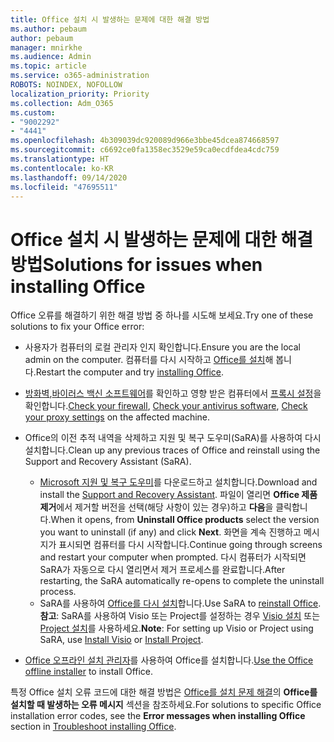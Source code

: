 ```yaml
---
title: Office 설치 시 발생하는 문제에 대한 해결 방법
ms.author: pebaum
author: pebaum
manager: mnirkhe
ms.audience: Admin
ms.topic: article
ms.service: o365-administration
ROBOTS: NOINDEX, NOFOLLOW
localization_priority: Priority
ms.collection: Adm_O365
ms.custom:
- "9002292"
- "4441"
ms.openlocfilehash: 4b309039dc920089d966e3bbe45dcea874668597
ms.sourcegitcommit: c6692ce0fa1358ec3529e59ca0ecdfdea4cdc759
ms.translationtype: HT
ms.contentlocale: ko-KR
ms.lasthandoff: 09/14/2020
ms.locfileid: "47695511"
---
```

# <a name="solutions-for-issues-when-installing-office"></a><span data-ttu-id="bcce6-102">Office 설치 시 발생하는 문제에 대한 해결 방법</span><span class="sxs-lookup"><span data-stu-id="bcce6-102">Solutions for issues when installing Office</span></span>

<span data-ttu-id="bcce6-103">Office 오류를 해결하기 위한 해결 방법 중 하나를 시도해 보세요.</span><span class="sxs-lookup"><span data-stu-id="bcce6-103">Try one of these solutions to fix your Office error:</span></span>

- <span data-ttu-id="bcce6-104">사용자가 컴퓨터의 로컬 관리자 인지 확인합니다.</span><span class="sxs-lookup"><span data-stu-id="bcce6-104">Ensure you are the local admin on the computer.</span></span> <span data-ttu-id="bcce6-105">컴퓨터를 다시 시작하고 [Office를 설치](https://portal.office.com/OLS/MySoftware.aspx)해 봅니다.</span><span class="sxs-lookup"><span data-stu-id="bcce6-105">Restart the computer and try [installing Office](https://portal.office.com/OLS/MySoftware.aspx).</span></span>

- <span data-ttu-id="bcce6-106">[방화벽](https://support.office.com/article/unlicensed-product-and-activation-errors-in-office-0d23d3c0-c19c-4b2f-9845-5344fedc4380#bkmk_checkfirewall),[바이러스 백신 소프트웨어](https://support.office.com/article/unlicensed-product-and-activation-errors-in-office-0d23d3c0-c19c-4b2f-9845-5344fedc4380#bkmk_checkav)를 확인하고 영향 받은 컴퓨터에서 [프록시 설정](https://support.office.com/article/unlicensed-product-and-activation-errors-in-office-0d23d3c0-c19c-4b2f-9845-5344fedc4380#bkmk_checkproxy)을 확인합니다.</span><span class="sxs-lookup"><span data-stu-id="bcce6-106">[Check your firewall](https://support.office.com/article/unlicensed-product-and-activation-errors-in-office-0d23d3c0-c19c-4b2f-9845-5344fedc4380#bkmk_checkfirewall), [Check your antivirus software](https://support.office.com/article/unlicensed-product-and-activation-errors-in-office-0d23d3c0-c19c-4b2f-9845-5344fedc4380#bkmk_checkav), [Check your proxy settings](https://support.office.com/article/unlicensed-product-and-activation-errors-in-office-0d23d3c0-c19c-4b2f-9845-5344fedc4380#bkmk_checkproxy) on the affected machine.</span></span>

- <span data-ttu-id="bcce6-107">Office의 이전 추적 내역을 삭제하고 지원 및 복구 도우미(SaRA)를 사용하여 다시 설치합니다.</span><span class="sxs-lookup"><span data-stu-id="bcce6-107">Clean up any previous traces of Office and reinstall using the Support and Recovery Assistant (SaRA).</span></span> 

    - <span data-ttu-id="bcce6-108">[Microsoft 지원 및 복구 도우미](https://aka.ms/SARA-OfficeUninstall-Alchemy)를 다운로드하고 설치합니다.</span><span class="sxs-lookup"><span data-stu-id="bcce6-108">Download and install the [Support and Recovery Assistant](https://aka.ms/SARA-OfficeUninstall-Alchemy).</span></span> <span data-ttu-id="bcce6-109">파일이 열리면 **Office 제품 제거**에서 제거할 버전을 선택(해당 사항이 있는 경우)하고 **다음**을 클릭합니다.</span><span class="sxs-lookup"><span data-stu-id="bcce6-109">When it opens, from **Uninstall Office products** select the version you want to uninstall (if any) and click **Next**.</span></span> <span data-ttu-id="bcce6-110">화면을 계속 진행하고 메시지가 표시되면 컴퓨터를 다시 시작합니다.</span><span class="sxs-lookup"><span data-stu-id="bcce6-110">Continue going through screens and restart your computer when prompted.</span></span> <span data-ttu-id="bcce6-111">다시 컴퓨터가 시작되면 SaRA가 자동으로 다시 열리면서 제거 프로세스를 완료합니다.</span><span class="sxs-lookup"><span data-stu-id="bcce6-111">After restarting, the SaRA automatically re-opens to complete the uninstall process.</span></span>
    - <span data-ttu-id="bcce6-112">SaRA를 사용하여 [Office를 다시 설치](https://aka.ms/sara-officeinstall)합니다.</span><span class="sxs-lookup"><span data-stu-id="bcce6-112">Use SaRA to [reinstall Office](https://aka.ms/sara-officeinstall).</span></span> <span data-ttu-id="bcce6-113">**참고**: SaRA를 사용하여 Visio 또는 Project를 설정하는 경우 [Visio 설치](https://aka.ms/SaRA-VisioSetupScenario) 또는 [Project 설치](https://aka.ms/SaRA-ProjectSetupScenario)를 사용하세요.</span><span class="sxs-lookup"><span data-stu-id="bcce6-113">**Note**: For setting up Visio or Project using SaRA, use [Install Visio](https://aka.ms/SaRA-VisioSetupScenario) or [Install Project](https://aka.ms/SaRA-ProjectSetupScenario).</span></span>  

- <span data-ttu-id="bcce6-114">[Office 오프라인 설치 관리자](https://support.office.com/article/f0a85fe7-118f-41cb-a791-d59cef96ad1c?wt.mc_id=Alchemy_ClientDIA)를 사용하여 Office를 설치합니다.</span><span class="sxs-lookup"><span data-stu-id="bcce6-114">[Use the Office offline installer](https://support.office.com/article/f0a85fe7-118f-41cb-a791-d59cef96ad1c?wt.mc_id=Alchemy_ClientDIA) to install Office.</span></span>

<span data-ttu-id="bcce6-115">특정 Office 설치 오류 코드에 대한 해결 방법은 [Office를 설치 문제 해결](https://support.office.com/article/35ff2def-e0b2-4dac-9784-4cf212c1f6c2#BKMK_ErrorMessages)의 **Office를 설치할 때 발생하는 오류 메시지** 섹션을 참조하세요.</span><span class="sxs-lookup"><span data-stu-id="bcce6-115">For solutions to specific Office installation error codes, see the **Error messages when installing Office** section in [Troubleshoot installing Office](https://support.office.com/article/35ff2def-e0b2-4dac-9784-4cf212c1f6c2#BKMK_ErrorMessages).</span></span>


